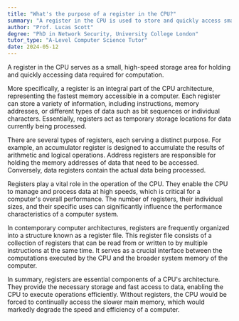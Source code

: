 ```yaml
---
title: "What's the purpose of a register in the CPU?"
summary: "A register in the CPU is used to store and quickly access small amounts of data needed for computation."
author: "Prof. Lucas Scott"
degree: "PhD in Network Security, University College London"
tutor_type: "A-Level Computer Science Tutor"
date: 2024-05-12
---
```


A register in the CPU serves as a small, high-speed storage area for holding and quickly accessing data required for computation.

More specifically, a register is an integral part of the CPU architecture, representing the fastest memory accessible in a computer. Each register can store a variety of information, including instructions, memory addresses, or different types of data such as bit sequences or individual characters. Essentially, registers act as temporary storage locations for data currently being processed.

There are several types of registers, each serving a distinct purpose. For example, an accumulator register is designed to accumulate the results of arithmetic and logical operations. Address registers are responsible for holding the memory addresses of data that need to be accessed. Conversely, data registers contain the actual data being processed.

Registers play a vital role in the operation of the CPU. They enable the CPU to manage and process data at high speeds, which is critical for a computer's overall performance. The number of registers, their individual sizes, and their specific uses can significantly influence the performance characteristics of a computer system.

In contemporary computer architectures, registers are frequently organized into a structure known as a register file. This register file consists of a collection of registers that can be read from or written to by multiple instructions at the same time. It serves as a crucial interface between the computations executed by the CPU and the broader system memory of the computer.

In summary, registers are essential components of a CPU's architecture. They provide the necessary storage and fast access to data, enabling the CPU to execute operations efficiently. Without registers, the CPU would be forced to continually access the slower main memory, which would markedly degrade the speed and efficiency of a computer.
    
